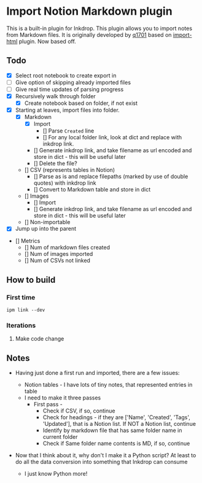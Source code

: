 # Import Notion Markdown plugin

This is a built-in plugin for Inkdrop.
This plugin allows you to import notes from Markdown files.
It is originally developed by [q1701](https://github.com/q1701/inkdrop-import-markdown) based on [import-html](https://github.com/inkdropapp/inkdrop-import-html) plugin.
Now based off.

## Todo

- [x] Select root notebook to create export in
- [ ] Give option of skipping already imported files
- [ ] Give real time updates of parsing progress
- [x] Recursively walk through folder
    - [x] Create notebook based on folder, if not exist
- [x] Starting at leaves, import files into folder. 
    - [x] Markdown
        - [x] Import
            - [] Parse `Created` line
            - [] For any local folder link, look at dict and replace with inkdrop link.
        - [] Generate inkdrop link, and take filename as url encoded and store in dict - this will be useful later
        - [] Delete the file?
    - [] CSV (represents tables in Notion)
        - [] Parse as is and replace filepaths (marked by use of double quotes) with inkdrop link
        - [] Convert to Markdown table and store in dict
    - [] Images
        - [] Import
        - [] Generate inkdrop link, and take filename as url encoded and store in dict - this will be useful later
    - [] Non-importable
- [x] Jump up into the parent
- [] Metrics
    - [] Num of markdown files created
    - [] Num of images imported
    - [] Num of CSVs not linked

## How to build

### First time
```
ipm link --dev
```

### Iterations

1. Make code change


## Notes

- Having just done a first run and imported, there are a few issues:
    - Notion tables - I have lots of tiny notes, that represented entries in table
    - I need to make it three passes
        - First pass - 
            - Check if CSV, if so, continue
            - Check for headings - if they are ['Name', 'Created', 'Tags', 'Updated'], that is a Notion list. If NOT a Notion list, continue
            - Identify by markdown file that has same folder name in current folder
            - Check if Same folder name contents is MD, if so, continue
            
- Now that I think about it, why don't I make it a Python script? At least to do all the data conversion into something that Inkdrop can consume
    - I just know Python more!
